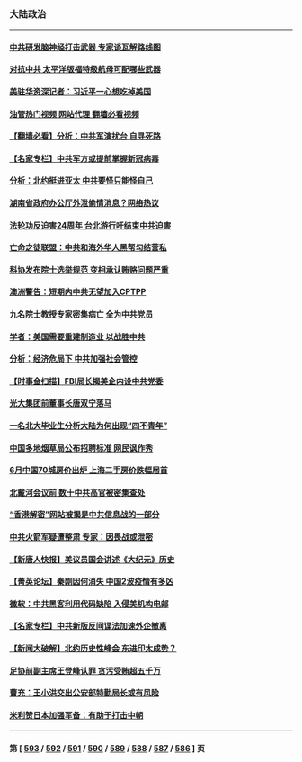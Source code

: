 ### 大陆政治
---
#### [中共研发脑神经打击武器 专家谈瓦解路线图](../../pages/ncid277/n14034971.md?07161645) 
#### [对抗中共 太平洋版福特级航母可配哪些武器](../../pages/ncid277/n14030834.md?07161645) 
#### [美驻华资深记者：习近平一心想吃掉美国](../../pages/ncid277/n14035088.md?07161645) 
#### [油管热门视频 网站代理 翻墙必看视频](http://138.2.39.72:81/youtube.html?epic-marker?07161645)
#### [【翻墙必看】分析：中共军演扰台 自寻死路](../../pages/ncid277/n14035083.md?07161645) 
#### [【名家专栏】中共军方或提前掌握新冠病毒](../../pages/ncid277/n14034819.md?07161645) 
#### [分析：北约挺进亚太 中共要怪只能怪自己](../../pages/ncid277/n14035013.md?07161645) 
#### [湖南省政府办公厅外泄偷情消息？网络热议](../../pages/ncid277/n14035000.md?07161645) 
#### [法轮功反迫害24周年 台北游行吁结束中共迫害](../../pages/ncid277/n14034601.md?07161645) 
#### [亡命之徒联盟：中共和海外华人黑帮勾结营私](../../pages/ncid277/n14034600.md?07161645) 
#### [科协发布院士选举规范 变相承认贿赂问题严重](../../pages/ncid277/n14034957.md?07161645) 
#### [澳洲警告：短期内中共无望加入CPTPP](../../pages/ncid277/n14034938.md?07161645) 
#### [九名院士教授专家密集病亡 全为中共党员](../../pages/ncid277/n14034922.md?07161645) 
#### [学者：美国需要重建制造业 以战胜中共](../../pages/ncid277/n14034841.md?07161645) 
#### [分析：经济危局下 中共加强社会管控](../../pages/ncid277/n14034703.md?07161645) 
#### [【时事金扫描】FBI局长揭美企内设中共党委](../../pages/ncid277/n14034532.md?07161645) 
#### [光大集团前董事长唐双宁落马](../../pages/ncid277/n14034818.md?07161645) 
#### [一名北大毕业生分析大陆为何出现“四不青年”](../../pages/ncid277/n14034804.md?07161645) 
#### [中国多地烟草局公布招聘标准 网民讽作秀](../../pages/ncid277/n14034770.md?07161645) 
#### [6月中国70城房价出炉 上海二手房价跌幅居首](../../pages/ncid277/n14034712.md?07161645) 
#### [北戴河会议前 数十中共高官被密集查处](../../pages/ncid277/n14034671.md?07161645) 
#### [“香港解密”网站被揭是中共信息战的一部分](../../pages/ncid277/n14034636.md?07161645) 
#### [中共火箭军疑遭整肃 专家：因畏战或泄密](../../pages/ncid277/n14034681.md?07161645) 
#### [【新唐人快报】美议员国会讲述《大纪元》历史](../../pages/ncid277/n14034496.md?07161645) 
#### [【菁英论坛】秦刚因何消失 中国2波疫情有多凶](../../pages/ncid277/n14034529.md?07161645) 
#### [微软：中共黑客利用代码缺陷 入侵美机构电邮](../../pages/ncid277/n14034520.md?07161645) 
#### [【名家专栏】中共新版反间谍法加速外企撤离](../../pages/ncid277/n14034340.md?07161645) 
#### [【新闻大破解】北约历史性峰会 东进印太成势？](../../pages/ncid277/n14034401.md?07161645) 
#### [足协前副主席王登峰认罪 贪污受贿超五千万](../../pages/ncid277/n14034239.md?07161645) 
#### [曹充：王小洪交出公安部特勤局长或有风险](../../pages/ncid277/n14034407.md?07161645) 
#### [米利赞日本加强军备：有助于打击中朝](../../pages/ncid277/n14034430.md?07161645) 

---
#### 第 [ [593](./593.md?07161645) / [592](./592.md?07161645) / [591](./591.md?07161645) / [590](./590.md?07161645) / [589](./589.md?07161645) / [588](./588.md?07161645) / [587](./587.md?07161645) / [586](./586.md?07161645) ] 页
